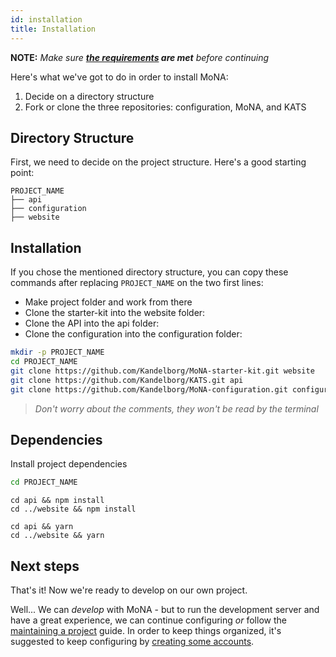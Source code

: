 ```yaml
---
id: installation
title: Installation
---
```


**NOTE:** _Make sure **[the requirements](../setup/prerequisites.md) are met** before continuing_

Here's what we've got to do in order to install MoNA:

1. Decide on a directory structure
2. Fork or clone the three repositories: configuration, MoNA, and KATS

## Directory Structure

First, we need to decide on the project structure. Here's a good starting point:

```text
PROJECT_NAME
├── api
├── configuration
├── website
```

## Installation

If you chose the mentioned directory structure, you can copy these commands after replacing `PROJECT_NAME` on the two first lines:

- Make project folder and work from there
- Clone the starter-kit into the website folder:
- Clone the API into the api folder:
- Clone the configuration into the configuration folder:

```bash
mkdir -p PROJECT_NAME
cd PROJECT_NAME
git clone https://github.com/Kandelborg/MoNA-starter-kit.git website
git clone https://github.com/Kandelborg/KATS.git api
git clone https://github.com/Kandelborg/MoNA-configuration.git configuration
```

> _Don't worry about the comments, they won't be read by the terminal_

## Dependencies

Install project dependencies

```bash
cd PROJECT_NAME
```

<!--DOCUSAURUS_CODE_TABS-->
<!--NPM-->

```plaintext
cd api && npm install
cd ../website && npm install
```

<!--Yarn-->

```plaintext
cd api && yarn
cd ../website && yarn
```

<!--END_DOCUSAURUS_CODE_TABS-->

## Next steps

That's it! Now we're ready to develop on our own project.

Well... We can _develop_ with MoNA - but to run the development server and have a great experience, we can continue configuring _or_ follow the [maintaining a project](../usage/maintaining-a-project) guide.
In order to keep things organized, it's suggested to keep configuring by [creating some accounts](setup/accounts.md).
